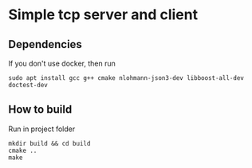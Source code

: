 # Simple tcp server and client

## Dependencies

If you don't use docker, then run

```shell
sudo apt install gcc g++ cmake nlohmann-json3-dev libboost-all-dev doctest-dev
```

## How to build

Run in project folder

```shell
mkdir build && cd build
cmake ..
make
```